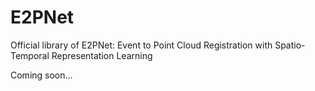 # E2PNet
Official library of E2PNet: Event to Point Cloud Registration with Spatio-Temporal Representation Learning

Coming soon...
